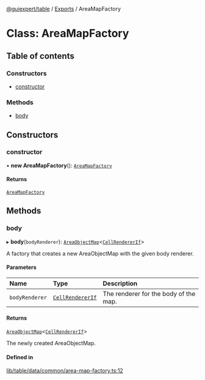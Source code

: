 [@guiexpert/table](../README.md) / [Exports](../modules.md) / AreaMapFactory

# Class: AreaMapFactory

## Table of contents

### Constructors

- [constructor](AreaMapFactory.md#constructor)

### Methods

- [body](AreaMapFactory.md#body)

## Constructors

### constructor

• **new AreaMapFactory**(): [`AreaMapFactory`](AreaMapFactory.md)

#### Returns

[`AreaMapFactory`](AreaMapFactory.md)

## Methods

### body

▸ **body**(`bodyRenderer`): [`AreaObjectMap`](AreaObjectMap.md)\<[`CellRendererIf`](../interfaces/CellRendererIf.md)\>

A factory that creates a new AreaObjectMap with the given body renderer.

#### Parameters

| Name | Type | Description |
| :------ | :------ | :------ |
| `bodyRenderer` | [`CellRendererIf`](../interfaces/CellRendererIf.md) | The renderer for the body of the map. |

#### Returns

[`AreaObjectMap`](AreaObjectMap.md)\<[`CellRendererIf`](../interfaces/CellRendererIf.md)\>

The newly created AreaObjectMap.

#### Defined in

[lib/table/data/common/area-map-factory.ts:12](https://github.com/guiexperttable/ge-table/blob/65066c0/libs/table/src/lib/table/data/common/area-map-factory.ts#L12)
